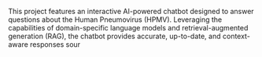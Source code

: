 This project features an interactive AI-powered chatbot designed to answer questions about the Human Pneumovirus (HPMV). Leveraging the capabilities of domain-specific language models and retrieval-augmented generation (RAG), the chatbot provides accurate, up-to-date, and context-aware responses sour
